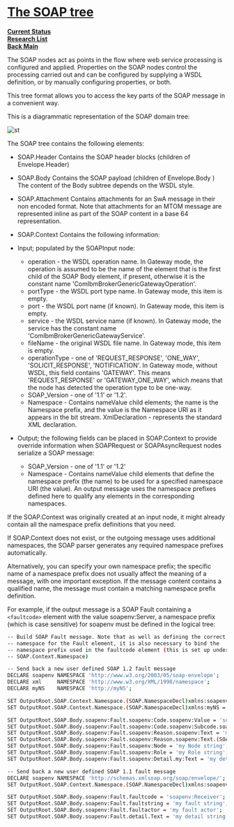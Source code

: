 # **[The SOAP tree](https://www.ibm.com/docs/en/integration-bus/10.0?topic=soap-tree-overview)**

**[Current Status](../../../development/status/weekly/current_status.md)**\
**[Research List](../../../research/research_list.md)**\
**[Back Main](../../../README.md)**

The SOAP nodes act as points in the flow where web service processing is configured and applied. Properties on the SOAP nodes control the processing carried out and can be configured by supplying a WSDL definition, or by manually configuring properties, or both.

This tree format allows you to access the key parts of the SOAP message in a convenient way.

This is a diagrammatic representation of the SOAP domain tree:

![st](https://www.ibm.com/docs/en/SSMKHH_10.0.0/com.ibm.etools.mft.doc/ac64020.gif)

The SOAP tree contains the following elements:

- SOAP.Header
Contains the SOAP header blocks (children of Envelope.Header)
- SOAP.Body
Contains the SOAP payload (children of Envelope.Body )
The content of the Body subtree depends on the WSDL style.
- SOAP.Attachment
Contains attachments for an SwA message in their non encoded format.
Note that attachments for an MTOM message are represented inline as part of the SOAP content in a base 64 representation.
- SOAP.Context
Contains the following information:
- Input; populated by the SOAPInput node:
  - operation - the WSDL operation name. In Gateway mode, the operation is assumed to be the name of the element that is the first child of the SOAP Body element, if present, otherwise it is the constant name 'ComIbmBrokerGenericGatewayOperation'.
  - portType - the WSDL port type name. In Gateway mode, this item is empty.
  - port - the WSDL port name (if known). In Gateway mode, this item is empty.
  - service - the WSDL service name (if known). In Gateway mode, the service has the constant name 'ComIbmBrokerGenericGatewayService'.
  - fileName - the original WSDL file name. In Gateway mode, this item is empty.
  - operationType - one of 'REQUEST_RESPONSE', 'ONE_WAY', 'SOLICIT_RESPONSE', 'NOTIFICATION'. In Gateway mode, without WSDL, this field contains 'GATEWAY'. This means 'REQUEST_RESPONSE' or 'GATEWAY_ONE_WAY', which means that the node has detected the operation type to be one-way.
  - SOAP_Version - one of '1.1' or '1.2'.
  - Namespace - Contains nameValue child elements; the name is the Namespace prefix, and the value is the Namespace URI as it appears in the bit stream.
XmlDeclaration - represents the standard XML declaration.

- Output; the following fields can be placed in SOAP.Context to provide override information when SOAPRequest or SOAPAsyncRequest nodes serialize a SOAP message:
  - SOAP_Version - one of '1.1' or '1.2'
  - Namespace - Contains nameValue child elements that define the namespace prefix (the name) to be used for a specified namespace URI (the value).
An output message uses the namespace prefixes defined here to qualify any elements in the corresponding namespaces.

If the SOAP.Context was originally created at an input node, it might already contain all the namespace prefix definitions that you need.

If SOAP.Context does not exist, or the outgoing message uses additional namespaces, the SOAP parser generates any required namespace prefixes automatically.

Alternatively, you can specify your own namespace prefix; the specific name of a namespace prefix does not usually affect the meaning of a message, with one important exception. If the message content contains a qualified name, the message must contain a matching namespace prefix definition.

For example, if the output message is a SOAP Fault containing a ```<faultcode>``` element with the value soapenv:Server, a namespace prefix (which is case sensitive) for soapenv must be defined in the logical tree:

```bash
-- Build SOAP Fault message. Note that as well as defining the correct 
-- namespace for the Fault element, it is also necessary to bind the 
-- namespace prefix used in the faultcode element (this is set up under 
-- SOAP.Context.Namespace)

-- Send back a new user defined SOAP 1.2 fault message
DECLARE soapenv NAMESPACE 'http://www.w3.org/2003/05/soap-envelope';
DECLARE xml     NAMESPACE 'http://www.w3.org/XML/1998/namespace';
DECLARE myNS    NAMESPACE 'http://myNS';

SET OutputRoot.SOAP.Context.Namespace.(SOAP.NamespaceDecl)xmlns:soapenv = soapenv;
SET OutputRoot.SOAP.Context.Namespace.(SOAP.NamespaceDecl)xmlns:myNS = myNS;

SET OutputRoot.SOAP.Body.soapenv:Fault.soapenv:Code.soapenv:Value = 'soapenv:Receiver';
SET OutputRoot.SOAP.Body.soapenv:Fault.soapenv:Code.soapenv:Subcode.soapenv:Value = 'my:subcode value';
SET OutputRoot.SOAP.Body.soapenv:Fault.soapenv:Reason.soapenv:Text = 'my Reason string';
SET OutputRoot.SOAP.Body.soapenv:Fault.soapenv:Reason.soapenv:Text.(SOAP.Attribute)xml:lang = 'en';
SET OutputRoot.SOAP.Body.soapenv:Fault.soapenv:Node = 'my Node string';
SET OutputRoot.SOAP.Body.soapenv:Fault.soapenv:Role = 'my Role string';
SET OutputRoot.SOAP.Body.soapenv:Fault.soapenv:Detail.my:Text = 'my detail string';
```

```bash
-- Send back a new user defined SOAP 1.1 fault message
DECLARE soapenv NAMESPACE 'http://schemas.xmlsoap.org/soap/envelope/';
SET OutputRoot.SOAP.Context.Namespace.(SOAP.NamespaceDecl)xmlns:soapenv = soapenv;

SET OutputRoot.SOAP.Body.soapenv:Fault.faultcode = 'soapenv:Receiver';
SET OutputRoot.SOAP.Body.soapenv:Fault.faultstring = 'my fault string';
SET OutputRoot.SOAP.Body.soapenv:Fault.faultactor = 'my fault actor';
SET OutputRoot.SOAP.Body.soapenv:Fault.detail.Text = 'my detail string';
```
